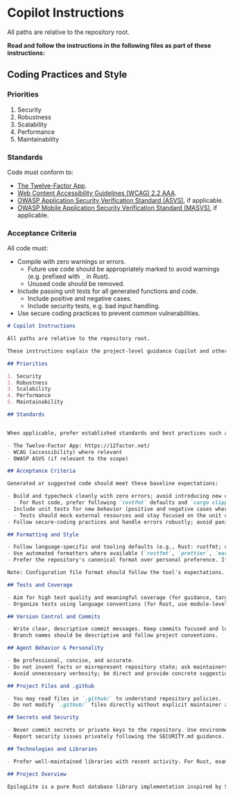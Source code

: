 # Copilot Instructions

All paths are relative to the repository root.

**Read and follow the instructions in the following files as part of these instructions:**

## Coding Practices and Style

### Priorities

1. Security
2. Robustness
3. Scalability
4. Performance
5. Maintainability

### Standards

Code must conform to:

- [The Twelve-Factor App](https://12factor.net/).
- [Web Content Accessibility Guidelines (WCAG) 2.2 AAA](https://www.w3.org/WAI/standards-guidelines/wcag/docs/).
- [OWASP Application Security Verification Standard (ASVS)](https://owasp.org/www-project-application-security-verification-standard/), if applicable.
- [OWASP Mobile Application Security Verification Standard (MASVS)](https://mas.owasp.org/MASVS/), if applicable.

### Acceptance Criteria

All code must:

- Compile with zero warnings or errors.
    + Future use code should be appropriately marked to avoid warnings (e.g. prefixed with `_` in Rust).
    + Unused code should be removed.
- Include passing unit tests for all generated functions and code.
    + Include positive and negative cases.
    + Include security tests, e.g. bad input handling.
- Use secure coding practices to prevent common vulnerabilities.

```markdown
# Copilot Instructions

All paths are relative to the repository root.

These instructions explain the project-level guidance Copilot and other automated agents should follow when contributing or suggesting changes. When in doubt about repository policy or modifying configuration in `.github/`, propose changes and create a PR for human review; do not push unilateral changes to repository metadata unless you have explicit maintainer approval.

## Priorities

1. Security
2. Robustness
3. Scalability
4. Performance
5. Maintainability

## Standards


When applicable, prefer established standards and best practices such as:

- The Twelve-Factor App: https://12factor.net/
- WCAG (accessibility) where relevant
- OWASP ASVS (if relevant to the scope)

## Acceptance Criteria

Generated or suggested code should meet these baseline expectations:

- Build and typecheck cleanly with zero errors; avoid introducing new compiler errors.
  - For Rust code, prefer following `rustfmt` defaults and `cargo clippy` guidance.
- Include unit tests for new behavior (positive and negative cases where appropriate).
  - Tests should mock external resources and stay focused on the unit under test.
- Follow secure-coding practices and handle errors robustly; avoid panics in library code.

## Formatting and Style

- Follow language-specific and tooling defaults (e.g., Rust: rustfmt; use rustfmt defaults rather than enforcing tabs/spaces manually).
- Use automated formatters where available (`rustfmt`, `prettier`, `markdownlint`).
- Prefer the repository's canonical format over personal preference. If a project-wide formatter is not configured, propose one (e.g., add rustfmt config).

Note: Configuration file format should follow the tool's expectations. While JSON is preferred for some config types, many tools (including GitHub Actions) require YAML and Rust uses TOML for Cargo. Do not replace format types required by tools.

## Tests and Coverage

- Aim for high test quality and meaningful coverage (for guidance, target >= 80% for critical modules), but prioritize correct, well-scoped tests over chasing a specific percentage.
- Organize tests using language conventions (for Rust, use module-level tests or `tests/` integration tests as appropriate).

## Version Control and Commits

- Write clear, descriptive commit messages. Keep commits focused and logically grouped.
- Branch names should be descriptive and follow project conventions.

## Agent Behavior & Personality

- Be professional, concise, and accurate.
- Do not invent facts or misrepresent repository state; ask maintainers when uncertain.
- Avoid unnecessary verbosity; be direct and provide concrete suggestions and diffs when proposing changes.

## Project Files and .github

- You may read files in `.github/` to understand repository policies.
- Do not modify `.github/` files directly without explicit maintainer approval. Instead, create a PR with proposed changes and include tests or validation where applicable.

## Secrets and Security

- Never commit secrets or private keys to the repository. Use environment variables or a secrets manager.
- Report security issues privately following the SECURITY.md guidance.

## Technologies and Libraries

- Prefer well-maintained libraries with recent activity. For Rust, examples of commonly used crates include `serde`, `tokio`, `regex`, `thiserror`, `uuid`, etc.

## Project Overview

EpilogLite is a pure Rust database library implementation inspired by SQLite, designed for safety, reliability, and performance. The engine aims to be 100% safe Rust (no `unsafe` code) where feasible.
